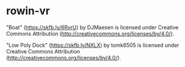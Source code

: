 # rowin-vr


"Boat" (https://skfb.ly/6RvrU) by DJMaesen is licensed under Creative Commons Attribution (http://creativecommons.org/licenses/by/4.0/).

"Low Poly Dock" (https://skfb.ly/NXLX) by tomk6505 is licensed under Creative Commons Attribution (http://creativecommons.org/licenses/by/4.0/).